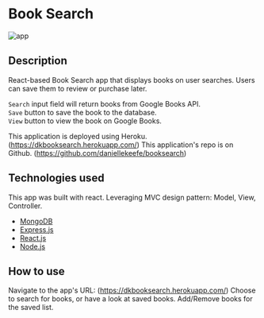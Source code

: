 # Book Search

![app](client/public/images/screenshot.gif)

## Description

React-based Book Search app that displays books on user searches. Users can save them to review or purchase later. 

`Search` input field will return books from Google Books API. <br>
`Save` button to save the book to the database.<br>
`View` button to view the book on Google Books.

This application is deployed using Heroku. (https://dkbooksearch.herokuapp.com/)
This application's repo is on Github. (https://github.com/daniellekeefe/booksearch)


## Technologies used

This app was built with react.
Leveraging MVC design pattern: Model, View, Controller.

- [MongoDB](mongodb.com)
- [Express.js](https://expressjs.com)
- [React.js](https://reactjs.org/)
- [Node.js](https://nodejs.org/en/)


## How to use
Navigate to the app's URL: (https://dkbooksearch.herokuapp.com/)
Choose to search for books, or have a look at saved books. 
Add/Remove books for the saved list. 
